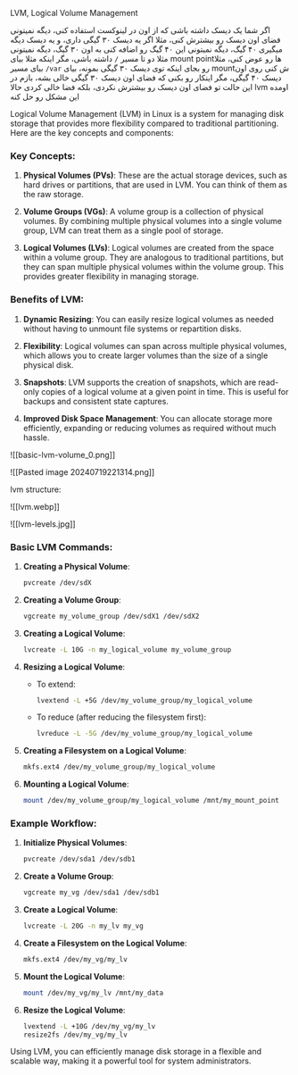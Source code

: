 LVM, Logical Volume Management

اگر شما یک دیسک داشته باشی که از اون در لینوکست استفاده کنی، دیگه نمیتونی فضای اون دیسک رو بیشترش کنی، مثلا اگر یه دیسک ۳۰ گیگی داری، و یه دیسک دیگه میگیری ۴۰ گیگ، دیگه نمیتونی این ۴۰ گیگ رو اضافه کنی به اون ۳۰ گیگ، دیگه نمیتونی مثلا دو تا مسیر `/` داشته باشی، مگر اینکه مثلا بیای mount pointها رو عوض کنی، مثلا بیای مسیر `/var` رو بجای اینکه توی دیسک ۳۰ گیگی بمونه، بیای mountش کنی روی اون دیسک ۴۰ گیگی، مگر اینکار رو بکنی که فضای اون دیسک ۳۰ گیگی خالی بشه، بازم در این حالت تو فضای اون دیسک رو بیشترش نکردی، بلکه فضا خالی کردی
حالا lvm اومده این مشکل رو حل کنه

Logical Volume Management (LVM) in Linux is a system for managing disk storage that provides more flexibility compared to traditional partitioning. Here are the key concepts and components:

### Key Concepts:

1. **Physical Volumes (PVs)**: These are the actual storage devices, such as hard drives or partitions, that are used in LVM. You can think of them as the raw storage.
    
2. **Volume Groups (VGs)**: A volume group is a collection of physical volumes. By combining multiple physical volumes into a single volume group, LVM can treat them as a single pool of storage.
    
3. **Logical Volumes (LVs)**: Logical volumes are created from the space within a volume group. They are analogous to traditional partitions, but they can span multiple physical volumes within the volume group. This provides greater flexibility in managing storage.
    

### Benefits of LVM:

1. **Dynamic Resizing**: You can easily resize logical volumes as needed without having to unmount file systems or repartition disks.
    
2. **Flexibility**: Logical volumes can span across multiple physical volumes, which allows you to create larger volumes than the size of a single physical disk.
    
3. **Snapshots**: LVM supports the creation of snapshots, which are read-only copies of a logical volume at a given point in time. This is useful for backups and consistent state captures.
    
4. **Improved Disk Space Management**: You can allocate storage more efficiently, expanding or reducing volumes as required without much hassle.

![[basic-lvm-volume_0.png]]


![[Pasted image 20240719221314.png]]


lvm structure:

![[lvm.webp]]

![[lvm-levels.jpg]]


### Basic LVM Commands:

1. **Creating a Physical Volume**:
    ```sh
    pvcreate /dev/sdX
    ```

2. **Creating a Volume Group**:
    ```sh
    vgcreate my_volume_group /dev/sdX1 /dev/sdX2
    ```

3. **Creating a Logical Volume**:
    ```sh
    lvcreate -L 10G -n my_logical_volume my_volume_group
    ```

4. **Resizing a Logical Volume**:
    - To extend:
        ```sh
        lvextend -L +5G /dev/my_volume_group/my_logical_volume
        ```
    - To reduce (after reducing the filesystem first):
        ```sh
        lvreduce -L -5G /dev/my_volume_group/my_logical_volume
        ```

5. **Creating a Filesystem on a Logical Volume**:
    ```sh
    mkfs.ext4 /dev/my_volume_group/my_logical_volume
    ```

6. **Mounting a Logical Volume**:
    ```sh
    mount /dev/my_volume_group/my_logical_volume /mnt/my_mount_point
    ```

### Example Workflow:

1. **Initialize Physical Volumes**:
    ```sh
    pvcreate /dev/sda1 /dev/sdb1
    ```

2. **Create a Volume Group**:
    ```sh
    vgcreate my_vg /dev/sda1 /dev/sdb1
    ```

3. **Create a Logical Volume**:
    ```sh
    lvcreate -L 20G -n my_lv my_vg
    ```

4. **Create a Filesystem on the Logical Volume**:
    ```sh
    mkfs.ext4 /dev/my_vg/my_lv
    ```

5. **Mount the Logical Volume**:
    ```sh
    mount /dev/my_vg/my_lv /mnt/my_data
    ```

6. **Resize the Logical Volume**:
    ```sh
    lvextend -L +10G /dev/my_vg/my_lv
    resize2fs /dev/my_vg/my_lv
    ```

Using LVM, you can efficiently manage disk storage in a flexible and scalable way, making it a powerful tool for system administrators.


